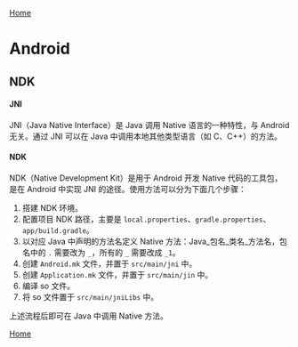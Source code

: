 [Home](../../README.md)

# Android

## NDK

#### JNI
JNI（Java Native Interface）是 Java 调用 Native 语言的一种特性，与 Android 无关。通过 JNI 可以在 Java 中调用本地其他类型语言（如 C、C++）的方法。

#### NDK
NDK（Native Development Kit）是用于 Android 开发 Native 代码的工具包，是在 Android 中实现 JNI 的途径。使用方法可以分为下面几个步骤：
1. 搭建 NDK 环境。
2. 配置项目 NDK 路径，主要是 `local.properties`、`gradle.properties`、`app/build.gradle`。
3. 以对应 Java 中声明的方法名定义 Native 方法：Java_包名_类名_方法名，包名中的 `.` 需要改为 `_`，所有的 `_` 需要改成 `_1`。
4. 创建 `Android.mk` 文件，并置于 `src/main/jni` 中。
5. 创建 `Application.mk` 文件，并置于 `src/main/jin` 中。
6. 编译 so 文件。
7. 将 so 文件置于 `src/main/jniLibs` 中。

上述流程后即可在 Java 中调用 Native 方法。


[Home](../../README.md)